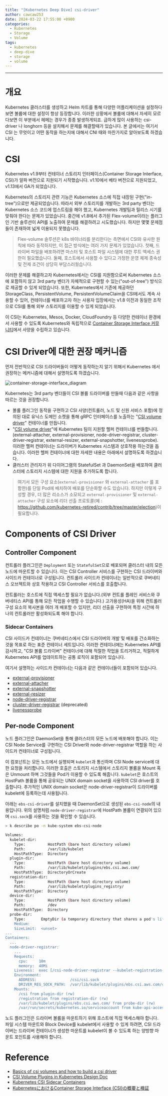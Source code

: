 ```yaml
---
title: "[Kubernetes Deep Dive] csi-driver"
author: cawcaw253
date: 2024-03-22 17:55:00 +0900
categories:
  - Kubernetes
  - Storage
  - Volume
tags:
  - kubernetes
  - deep-dive
  - storage
  - volume
---
```

---
# 개요

Kubernetes 클러스터를 생성하고 Helm 차트를 통해 다양한 어플리케이션을 설정하다보면 볼륨에 대한 설정이 항상 등장합니다. 이러한 상황에서 볼륨에 대해서 자세히 모르다보면 이 부분에서 헤메는 경우가 종종 발생하게되죠. 급하게 많이 사용하는 csi-driver 나 longhorn 등을 설치해서 문제를 해결할때가 있습니다.
본 글에서는 여기서 CSI 는 무엇이고 어떤 동작을 하는지에 대해서 CNI 때와 마찬가지로 알아보도록 하겠습니다.

# CSI

Kubernetes v1.9부터 컨테이너 스토리지 인터페이스(Container Storage Interface, CSI)가 알파 버전으로 지원되기 시작했습니다. v1.10에서 베타 버전으로 지원되었고, v1.13에서 GA가 되었습니다.

Kubernetes의 스토리지 관련 기능은 Kubernetes 소스에 직접 내장된 구현("in-tree")으로만 제공되었습니다. 따라서 외부 스토리지를 개발하는 3rd party 벤더는 Kubernetes 소스 코드에 업스트림을 해야 했고, Kubernetes 개발팀과 릴리스 시기를 맞춰야 한다는 문제가 있었습니다.
중간에 v1.8에서 추가된 Flex-volume이라는 플러그인 기반 솔루션이 API를 노출하여 문제를 해결하려고 시도했습니다. 하지만 몇몇 문제점들이 존재하여 넓게 이용되지 못했습니다.

> Flex-volume 솔루션은 k8s 바이너리를 분리한다는 측면에서 CSI와 유사한 원칙에 따라 동작하지만, 이 접근 방식에는 여러 가지 문제가 있었습니다.
> 첫째, 드라이버 파일을 배포하려면 마스터 및 호스트 파일 시스템에 대한 루트 액세스 권한이 필요했습니다.
> 둘째, 호스트에서 사용할 수 있다고 가정한 운영 체제 종속성 및 전제 조건이 상당히 부담스러웠습니다.

이러한 문제를 해결하고자 Kubernetes에서는 CSI를 지원함으로써 Kubernetes 소스에 포함하지 않고 3rd party 벤더가 자체적으로 구현할 수 있는("out-of-tree") 방식으로 제공할 수 있게 되었습니다.
또한, Kubernetes에서 기존에 제공하던 StorageClass, PersistentVolume, PersistentVolumeClaim을 CSI에서도 계속 사용할 수 있어, 컨테이너를 배포하고자 하는 사용자 입장에서는 v1.8 이전과 동일한 조작으로 CSI를 통해 외부 스토리지를 이용할 수 있게 되었습니다.

이 CSI는 Kubernetes, Mesos, Docker, CloudFoundry 등 다양한 컨테이너 환경에서 사용할 수 있도록 Kubernetes와 독립적으로 [Container Storage Interface 커뮤니티](https://github.com/container-storage-interface)에서 사양을 수립하고 있습니다.

# CSI Driver에 대한 권장 메커니즘

먼저 전반적으로 CSI 드라이버들이 어떻게 동작하는지 알기 위해서 Kubernetes 에서 권장하는 메커니즘에 대해서 설명하도록 하겠습니다.

![container-storage-interface_diagram](posts/20240322/container-storage-interface_diagram.png)

Kubernetes는 3rd party 벤더들이 CSI 볼륨 드라이버를 만들때 다음과 같은 사항을 따르는 것을 권장합니다.
- 볼륨 플러그인 동작을 구현하고 CSI 사양(컨트롤러, 노드 및 신원 서비스 포함)에 정의된 대로 유닉스 도메인 소켓을 통해 gRPC 인터페이스를 노출하는 "<ins>CSI volume driver</ins>" 컨테이너를 만듭니다.
- "<ins>CSI volume driver</ins>"에 Kubernetes 팀이 지원할 헬퍼 컨테이너를 번들합니다. (external-attacher, external-provisioner, node-driver-registrar, cluster-driver-registrar, external-resizer, external-snapshotter, livenessprobe).
  이러한 헬퍼 컨테이너는 드라이버가 Kubernetes 시스템과 상호작용 하는것을 돕습니다. 이러한 헬퍼 컨테이너에 대한 자세한 내용은 아래에서 설명하도록 하겠습니다.
- 클러스터 관리자가 위 다이어그램의 StatefulSet 과 DaemonSet을 배포하여 클러스터에 스토리지 시스템에 대한 지원을 추가하도록 합니다.

> 여기서 모든 구성 요소(`external-provisioner` 와 `external-attacher` 를 포함한)를 단일 Pod에 배치하여 배포를 단순화할 수도 있습니다.
> 하지만 이렇게 구성할 경우, 더 많은 리소스가 소모되고 `external-provisioner` 및 `external-attacher` 구성 요소에 리더 선출 프로토콜(예 : https://github.com/kubernetes-retired/contrib/tree/master/election)이 필요합니다.

# Components of CSI Driver

## Controller Component

컨트롤러 플러그인은 `Deployment` 또는 `StatefulSet`으로 배포되며 클러스터 내의 모든 노드에 마운트할 수 있습니다. 이는 CSI Controller 서비스를 구현하는 CSI 드라이버와 사이드카 컨테이너로 구성됩니다.
컨트롤러 사이드카 컨테이너는 일반적으로 쿠버네티스 오브젝트와 상호 작용하고 CSI Controller 서비스를 호출합니다.

컨트롤러는 호스트에 직접 액세스할 필요가 없습니다.(외부 컨트롤 플레인 서비스와 쿠버네티스 API를 통해 모든 작업을 수행할 수 있습니다.)
고가용성(HA)을 위해 컨트롤러 구성 요소의 복사본을 여러 개 배포할 수 있지만, 리더 선출을 구현하여 특정 시간에 하나의 컨트롤러만 활성화되도록 해야 합니다.
### Sidecar Containers

CSI 사이드카 컨테이너는 쿠버네티스에서 CSI 드라이버의 개발 및 배포를 간소화하는 것을 목표로 하는 표준 컨테이너 세트입니다.
이러한 컨테이너에는 Kubernetes API를 감시하고, "CSI 볼륨 드라이버" 컨테이너에 대해 적절한 작업을 트리거하고, 적절하게 Kubernetes API를 업데이트하는 공통 로직이 포함되어 있습니다.

여기서 설명하는 사이드카 컨테이너는 다음과 같은 컨테이너들이 포함되어 있습니다.
- [external-provisioner](https://kubernetes-csi.github.io/docs/external-provisioner.html)
- [external-attacher](https://kubernetes-csi.github.io/docs/external-attacher.html)
- [external-snapshotter](https://kubernetes-csi.github.io/docs/external-snapshotter.html)
- [external-resizer](https://kubernetes-csi.github.io/docs/external-resizer.html)
- [node-driver-registrar](https://kubernetes-csi.github.io/docs/node-driver-registrar.html)
- [cluster-driver-registrar](https://kubernetes-csi.github.io/docs/cluster-driver-registrar.html) (deprecated)
- [livenessprobe](https://kubernetes-csi.github.io/docs/livenessprobe.html)


## Per-node Component

노드 플러그인은 DaemonSet을 통해 클러스터의 모든 노드에 배포해야 합니다. 이는 CSI Node Service를 구현하는 CSI Driver와 node-driver-registrar 역할을 하는 사이드카 컨테이너로 구성됩니다.

이 컴포넌트는 모든 노드에서 실행되며 `kubelet`과 통신하며 CSI Node service에 대한 요청을 처리합니다. 이러한 호출은 스토리지 시스템에서 스토리지 볼륨을 Mount 혹은 Unmount 하며 그것들을 Pod가 이용할 수 있도록 해줍니다.
`kubelet`은 호스트의 HostPath 볼륨을 통해 공유되는 UNIX domain socket을 사용하여 CSI driver를 호출합니다. 추가적인 UNIX domain socket은 node-driver-registrar이 드라이버를 kubelet에 등록하는데 사용됩니다.

아래는 `ebs-csi-driver`를 설치했을 때 DaemonSet으로 생성된 `ebs-csi-node`의 내용입니다.
위의 설명처럼 `node-driver-registrar`에 HostPath 볼륨이 연결되어 있으며 `csi.sock`를 사용하는 것을 확인할 수 있습니다.
```bash
> k describe po -n kube-system ebs-csi-node

Volumes:
  kubelet-dir:
    Type:          HostPath (bare host directory volume)
    Path:          /var/lib/kubelet
    HostPathType:  Directory
  plugin-dir:
    Type:          HostPath (bare host directory volume)
    Path:          /var/lib/kubelet/plugins/ebs.csi.aws.com/
    HostPathType:  DirectoryOrCreate
  registration-dir:
    Type:          HostPath (bare host directory volume)
    Path:          /var/lib/kubelet/plugins_registry/
    HostPathType:  Directory
  device-dir:
    Type:          HostPath (bare host directory volume)
    Path:          /dev
    HostPathType:  Directory
  probe-dir:
    Type:       EmptyDir (a temporary directory that shares a pod's lifetime)
    Medium:     
    SizeLimit:  <unset>
...
Containers:
  ...
  node-driver-registrar:
    ...
    Requests:
      cpu:     10m
      memory:  40Mi
    Liveness:  exec [/csi-node-driver-registrar --kubelet-registration-path=$(DRIVER_REG_SOCK_PATH) --mode=kubelet-registration-probe] delay=30s timeout=15s period=90s #success=1 #failure=3
    Environment:
      ADDRESS:               /csi/csi.sock
      DRIVER_REG_SOCK_PATH:  /var/lib/kubelet/plugins/ebs.csi.aws.com/csi.sock
    Mounts:
      /csi from plugin-dir (rw)
      /registration from registration-dir (rw)
      /var/lib/kubelet/plugins/ebs.csi.aws.com/ from probe-dir (rw)
      /var/run/secrets/kubernetes.io/serviceaccount from kube-api-access-kz76w (ro)
```

노드 플러그인은 드라이버 볼륨을 마운트하기 위해 호스트에 직접 액세스해야 합니다. 파일 시스템 마운트와 Block Device를 kubelet에서 사용할 수 있게 하려면, CSI 드라이버는 드라이버 컨테이너가 생성한 마운트를 kubelet이 볼 수 있도록 하는 양방향 마운트 포인트를 사용해야 합니다.


# Reference
- [Basics of csi volumes and how to build a csi driver](https://bluexp.netapp.com/blog/cvo-blg-kubernetes-csi-basics-of-csi-volumes-and-how-to-build-a-csi-driver)
- [CSI Volume Plugins in Kubernetes Design Doc](https://github.com/kubernetes/design-proposals-archive/blob/main/storage/container-storage-interface.md#cluster-level-deployment)
- [Kubernetes CSI Sidecar Containers](https://kubernetes-csi.github.io/docs/sidecar-containers.html)
- [KubernetesにおけるContainer Storage Interface (CSI)の概要と検証](https://qiita.com/ysakashita/items/4b56c2577f67f1b141e5)
